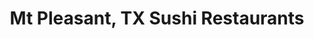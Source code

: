 ---
layout: city
title: Mt Pleasant, TX Sushi Restaurants
permalink: /texas/mt-pleasant/
stateAbbr: TX
stateName: Texas
cityName: Mt Pleasant
---
